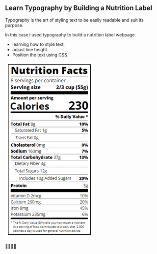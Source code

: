 <h2>Learn Typography by Building a Nutrition Label</h2>
Typography is the art of styling text to be easily readable and suit its purpose.



In this case i used typography to build a nutrition label webpage.
- learning how to style text, <br>
- adjust line height.<br> 
- Position the text using CSS.<br>
 <img src="https://github.com/Saraiin/FC-projects/blob/main/nutrition_label/nutrition.png" alt="nutrition label">

👩🏻‍💻🤓